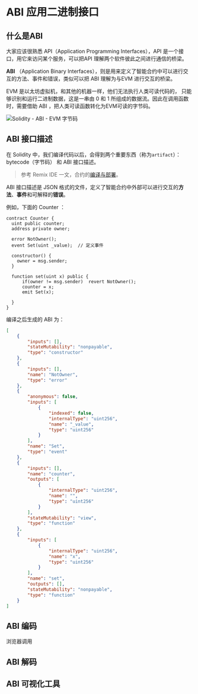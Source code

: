 # ABI 应用二进制接口

## 什么是ABI

大家应该很熟悉 API（Application Programming Interfaces），API 是一个接口，用它来访问某个服务，可以把API 理解两个软件彼此之间进行通信的桥梁。

**ABI** （Application Binary Interfaces），则是用来定义了智能合约中可以进行交互的方法、事件和错误，类似可以把 ABI 理解为与EVM 进行交互的桥梁。

EVM 是以太坊虚拟机，和其他的机器一样，他们无法执行人类可读代码的， 只能够识别和运行二进制数据，这是一串由 0 和 1 所组成的数据流。因此在调用函数时，需要借助 ABI ，把人类可读函数转化为EVM可读的字节码。



![Solidity - ABI - EVM 字节码](https://img.learnblockchain.cn/pics/20230803220935.png!decert.logo.water)





## ABI 接口描述

在 Solidity 中，我们编译代码以后，会得到两个重要东西（称为`artifact`）：bytecode（字节码） 和 ABI 接口描述。

> 参考 Remix IDE 一文，合约的[编译与部署](https://decert.me/tutorial/solidity/tools/remix#%E5%90%88%E7%BA%A6%E7%BC%96%E8%AF%91)。

ABI 接口描述是 JSON 格式的文件，定义了智能合约中外部可以进行交互的**方法**、**事件**和可解释的**错误**。

例如，下面的 Counter ：

```solidity
contract Counter {
  uint public counter;
  address private owner;

  error NotOwner();
  event Set(uint _value);  // 定义事件

  constructor() {
    owner = msg.sender;
  }

  function set(uint x) public {
      if(owner != msg.sender)  revert NotOwner();
      counter = x;
      emit Set(x);

  }
}
```



编译之后生成的 ABI 为：

```json
[
	{
		"inputs": [],
		"stateMutability": "nonpayable",
		"type": "constructor"
	},
	{
		"inputs": [],
		"name": "NotOwner",
		"type": "error"
	},
	{
		"anonymous": false,
		"inputs": [
			{
				"indexed": false,
				"internalType": "uint256",
				"name": "_value",
				"type": "uint256"
			}
		],
		"name": "Set",
		"type": "event"
	},
	{
		"inputs": [],
		"name": "counter",
		"outputs": [
			{
				"internalType": "uint256",
				"name": "",
				"type": "uint256"
			}
		],
		"stateMutability": "view",
		"type": "function"
	},
	{
		"inputs": [
			{
				"internalType": "uint256",
				"name": "x",
				"type": "uint256"
			}
		],
		"name": "set",
		"outputs": [],
		"stateMutability": "nonpayable",
		"type": "function"
	}
]
```







## ABI 编码



浏览器调用



## ABI 解码





## ABI 可视化工具



